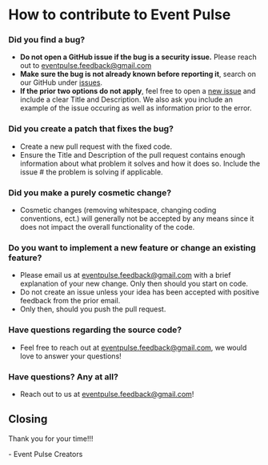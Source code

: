 # How to contribute to Event Pulse

### Did you find a bug?
* **Do not open a GitHub issue if the bug is a security issue.** Please reach out to eventpulse.feedback@gmail.com
* **Make sure the bug is not already known before reporting it**, search on our GitHub under [issues](https://github.com/ajmastra/cs-386-event-pulse/issues).
* **If the prior two options do not apply**, feel free to open a [new issue](https://github.com/ajmastra/cs-386-event-pulse/issues/new) and include a clear Title and Description. We also ask you include an example of the issue occuring as well as information prior to the error. 

### Did you create a patch that fixes the bug?
* Create a new pull request with the fixed code.
* Ensure the Title and Description of the pull request contains enough information about what problem it solves and how it does so. Include the issue # the problem is solving if applicable.

### Did you make a purely cosmetic change?
* Cosmetic changes (removing whitespace, changing coding conventions, ect.) will generally not be accepted by any means since it does not impact the overall functionality of the code. 

### Do you want to implement a new feature or change an existing feature?
* Please email us at eventpulse.feedback@gmail.com with a brief explanation of your new change. Only then should you start on code. 
* Do not create an issue unless your idea has been accepted with positive feedback from the prior email. 
* Only then, should you push the pull request. 

### Have questions regarding the source code?
* Feel free to reach out at eventpulse.feedback@gmail.com, we would love to answer your questions!

### Have questions? Any at all? 
* Reach out to us at eventpulse.feedback@gmail.com!  

## Closing
Thank you for your time!!! 

\- Event Pulse Creators